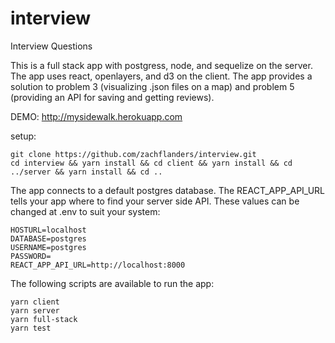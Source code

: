 # interview
Interview Questions

This is a full stack app with postgress, node, and sequelize on the server.  The app uses react, openlayers, and d3 on the client. The app provides a solution to problem 3 (visualizing .json files on a map) and problem 5 (providing an API for saving and getting reviews).

DEMO: <http://mysidewalk.herokuapp.com>

setup:

```
git clone https://github.com/zachflanders/interview.git
cd interview && yarn install && cd client && yarn install && cd ../server && yarn install && cd ..
```

The app connects to a default postgres database. The REACT_APP_API_URL tells your app where to find your server side API.  These values can be changed at .env to suit your system:

```
HOSTURL=localhost
DATABASE=postgres
USERNAME=postgres
PASSWORD=
REACT_APP_API_URL=http://localhost:8000
```

The following scripts are available to run the app:

```
yarn client
yarn server
yarn full-stack
yarn test
```
